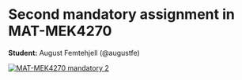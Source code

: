 # Second mandatory assignment in MAT-MEK4270

**Student:** August Femtehjell (@augustfe)

[![MAT-MEK4270 mandatory 2](https://github.com/augustfe/mandatory2/actions/workflows/main.yml/badge.svg)](https://github.com/augustfe/mandatory2/actions/workflows/main.yml)


